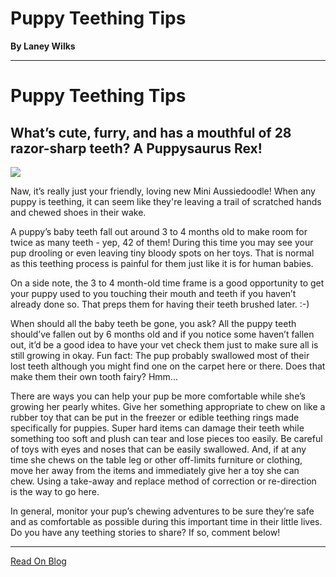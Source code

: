 # Puppy Teething Tips

**By Laney Wilks**

---

# Puppy Teething Tips

## What’s cute, furry, and has a mouthful of 28 razor-sharp teeth? A Puppysaurus Rex!

  

  

![](https://static.wixstatic.com/media/5642d8_886f105774524f79b359c45e2e10fd4f~mv2.jpg/v1/fill/w_608,h_978,al_c,q_85,usm_0.66_1.00_0.01,enc_auto/5642d8_886f105774524f79b359c45e2e10fd4f~mv2.jpg)

Naw, it’s really just your friendly, loving new Mini Aussiedoodle! When any puppy is teething, it can seem like they're leaving a trail of scratched hands and chewed shoes in their wake.

  

A puppy’s baby teeth fall out around 3 to 4 months old to make room for twice as many teeth - yep, 42 of them! During this time you may see your pup drooling or even leaving tiny bloody spots on her toys. That is normal as this teething process is painful for them just like it is for human babies.

  

On a side note, the 3 to 4 month-old time frame is a good opportunity to get your puppy used to you touching their mouth and teeth if you haven’t already done so. That preps them for having their teeth brushed later. :-)

  

When should all the baby teeth be gone, you ask? All the puppy teeth should’ve fallen out by 6 months old and if you notice some haven’t fallen out, it’d be a good idea to have your vet check them just to make sure all is still growing in okay. Fun fact: The pup probably swallowed most of their lost teeth although you might find one on the carpet here or there. Does that make them their own tooth fairy? Hmm...

  

There are ways you can help your pup be more comfortable while she’s growing her pearly whites. Give her something appropriate to chew on like a rubber toy that can be put in the freezer or edible teething rings made specifically for puppies. Super hard items can damage their teeth while something too soft and plush can tear and lose pieces too easily. Be careful of toys with eyes and noses that can be easily swallowed. And, if at any time she chews on the table leg or other off-limits furniture or clothing, move her away from the items and immediately give her a toy she can chew. Using a take-away and replace method of correction or re-direction is the way to go here.

  

In general, monitor your pup’s chewing adventures to be sure they’re safe and as comfortable as possible during this important time in their little lives. Do you have any teething stories to share? If so, comment below!

---

[Read On Blog](https://www.fineanddandyaussiedoodles.com/post/puppy-teething-tips)